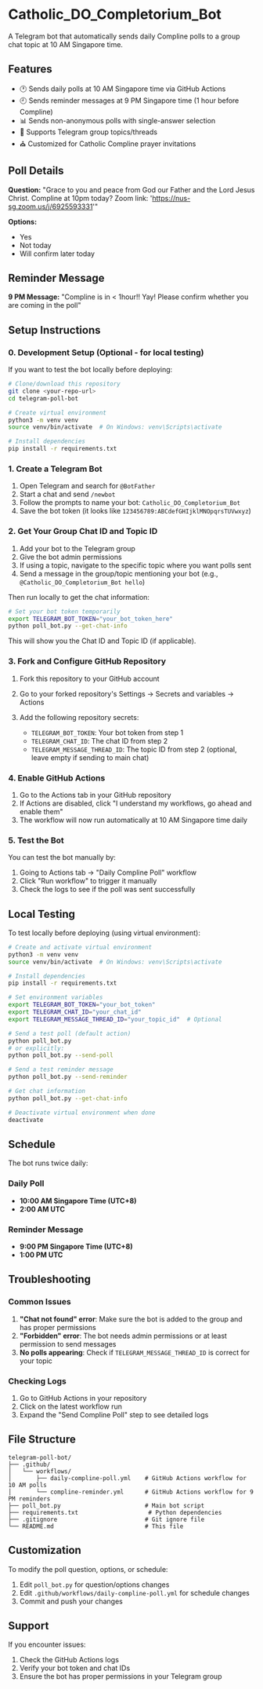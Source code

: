 # Catholic_DO_Completorium_Bot

A Telegram bot that automatically sends daily Compline polls to a group chat topic at 10 AM Singapore time.

## Features

- 🕐 Sends daily polls at 10 AM Singapore time via GitHub Actions
- 🕘 Sends reminder messages at 9 PM Singapore time (1 hour before Compline)
- 📊 Sends non-anonymous polls with single-answer selection
- 🧵 Supports Telegram group topics/threads
- ⛪ Customized for Catholic Compline prayer invitations

## Poll Details

**Question:** "Grace to you and peace from God our Father and the Lord Jesus Christ. Compline at 10pm today? Zoom link: 'https://nus-sg.zoom.us/j/6925593331'"

**Options:**
- Yes
- Not today
- Will confirm later today

## Reminder Message

**9 PM Message:** "Compline is in < 1hour!! Yay! Please confirm whether you are coming in the poll"

## Setup Instructions

### 0. Development Setup (Optional - for local testing)

If you want to test the bot locally before deploying:

```bash
# Clone/download this repository
git clone <your-repo-url>
cd telegram-poll-bot

# Create virtual environment
python3 -m venv venv
source venv/bin/activate  # On Windows: venv\Scripts\activate

# Install dependencies
pip install -r requirements.txt
```

### 1. Create a Telegram Bot

1. Open Telegram and search for `@BotFather`
2. Start a chat and send `/newbot`
3. Follow the prompts to name your bot: `Catholic_DO_Completorium_Bot`
4. Save the bot token (it looks like `123456789:ABCdefGHIjklMNOpqrsTUVwxyz`)

### 2. Get Your Group Chat ID and Topic ID

1. Add your bot to the Telegram group
2. Give the bot admin permissions
3. If using a topic, navigate to the specific topic where you want polls sent
4. Send a message in the group/topic mentioning your bot (e.g., `@Catholic_DO_Completorium_Bot hello`)

Then run locally to get the chat information:
```bash
# Set your bot token temporarily
export TELEGRAM_BOT_TOKEN="your_bot_token_here"
python poll_bot.py --get-chat-info
```

This will show you the Chat ID and Topic ID (if applicable).

### 3. Fork and Configure GitHub Repository

1. Fork this repository to your GitHub account
2. Go to your forked repository's Settings → Secrets and variables → Actions
3. Add the following repository secrets:

   - `TELEGRAM_BOT_TOKEN`: Your bot token from step 1
   - `TELEGRAM_CHAT_ID`: The chat ID from step 2
   - `TELEGRAM_MESSAGE_THREAD_ID`: The topic ID from step 2 (optional, leave empty if sending to main chat)

### 4. Enable GitHub Actions

1. Go to the Actions tab in your GitHub repository
2. If Actions are disabled, click "I understand my workflows, go ahead and enable them"
3. The workflow will now run automatically at 10 AM Singapore time daily

### 5. Test the Bot

You can test the bot manually by:

1. Going to Actions tab → "Daily Compline Poll" workflow
2. Click "Run workflow" to trigger it manually
3. Check the logs to see if the poll was sent successfully

## Local Testing

To test locally before deploying (using virtual environment):

```bash
# Create and activate virtual environment
python3 -m venv venv
source venv/bin/activate  # On Windows: venv\Scripts\activate

# Install dependencies
pip install -r requirements.txt

# Set environment variables
export TELEGRAM_BOT_TOKEN="your_bot_token"
export TELEGRAM_CHAT_ID="your_chat_id"
export TELEGRAM_MESSAGE_THREAD_ID="your_topic_id"  # Optional

# Send a test poll (default action)
python poll_bot.py
# or explicitly:
python poll_bot.py --send-poll

# Send a test reminder message
python poll_bot.py --send-reminder

# Get chat information
python poll_bot.py --get-chat-info

# Deactivate virtual environment when done
deactivate
```

## Schedule

The bot runs twice daily:

### Daily Poll
- **10:00 AM Singapore Time (UTC+8)**
- **2:00 AM UTC**

### Reminder Message
- **9:00 PM Singapore Time (UTC+8)**
- **1:00 PM UTC**

## Troubleshooting

### Common Issues

1. **"Chat not found" error**: Make sure the bot is added to the group and has proper permissions
2. **"Forbidden" error**: The bot needs admin permissions or at least permission to send messages
3. **No polls appearing**: Check if `TELEGRAM_MESSAGE_THREAD_ID` is correct for your topic

### Checking Logs

1. Go to GitHub Actions in your repository
2. Click on the latest workflow run
3. Expand the "Send Compline Poll" step to see detailed logs

## File Structure

```
telegram-poll-bot/
├── .github/
│   └── workflows/
│       ├── daily-compline-poll.yml    # GitHub Actions workflow for 10 AM polls
│       └── compline-reminder.yml      # GitHub Actions workflow for 9 PM reminders
├── poll_bot.py                        # Main bot script
├── requirements.txt                    # Python dependencies
├── .gitignore                         # Git ignore file
└── README.md                          # This file
```

## Customization

To modify the poll question, options, or schedule:

1. Edit `poll_bot.py` for question/options changes
2. Edit `.github/workflows/daily-compline-poll.yml` for schedule changes
3. Commit and push your changes

## Support

If you encounter issues:
1. Check the GitHub Actions logs
2. Verify your bot token and chat IDs
3. Ensure the bot has proper permissions in your Telegram group
